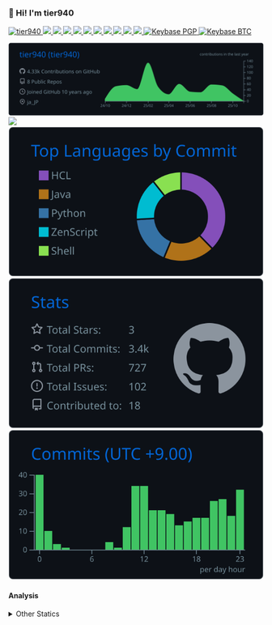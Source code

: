 ### 👋 Hi! I'm tier940

<p align="left"> 
  <a href="https://github.com/tier940/tier940/">
    <img src="https://komarev.com/ghpvc/?username=tier940" alt="tier940" />
  </a>
  <a href="http://twitter.com/tier940">
    <img height="20" src="https://img.shields.io/twitter/follow/tier940?label=Twitter&logo=twitter&style=flat" />
  </a>
  <a href="https://github.com/tier940">
    <img height="20" src="https://img.shields.io/github/followers/tier940?label=follow&logo=github&style=flat" />
  </a>
  <a href="https://www.reddit.com/user/tier940">
    <img height="20" src="https://img.shields.io/reddit/user-karma/combined/tier940?label=Reddit&logo=reddit&style=flat" />
  </a>
  <a href="https://stackoverflow.com/users/17317833/tier940">
    <img height="20" src="https://img.shields.io/stackexchange/stackoverflow/r/17317833?label=StackOverflow&logo=stack-overflow&style=flat" />
  </a>
  <a href="https://zenn.dev/tier940">
    <img height="20" src="https://zenn.badge.nikaera.com/s/tier940/likes" />
  </a>
  <a href="https://zenn.dev/tier940">
    <img height="20" src="https://zenn.badge.nikaera.com/s/tier940/followers" />
  </a>
  <a href="https://zenn.dev/tier940">
    <img height="20" src="https://zenn.badge.nikaera.com/s/tier940/articles" />
  </a>
  <a href="http://qiita.com/tier940">
    <img height="20" src="https://qiita-badge.apiapi.app/s/tier940/posts.svg" />
  </a>
  <a href="http://qiita.com/tier940">
    <img height="20" src="https://qiita-badge.apiapi.app/s/tier940/contributions.svg" />
  </a>
  <a href="https://github.com/tier940/tier940/">
    <img height="20" src="https://github.com/tier940/tier940/actions/workflows/main.yml/badge.svg" />
  </a>
  <a href="https://keybase.io/tier940">
    <img alt="Keybase PGP" src="https://img.shields.io/keybase/pgp/tier940">
  </a>
  <a href="https://keybase.io/tier940">
    <img alt="Keybase BTC" src="https://img.shields.io/keybase/btc/tier940">
  </a>
</p>

[![](https://raw.githubusercontent.com/tier940/tier940/main/profile-summary-card-output/github_dark/0-profile-details.svg)](https://github.com/vn7n24fzkq/github-profile-summary-cards)
[![](https://raw.githubusercontent.com/tier940/tier940/main/profile-summary-card-output/github_dark/1-repos-per-language.svg)](https://github.com/vn7n24fzkq/github-profile-summary-cards) [![](https://raw.githubusercontent.com/tier940/tier940/main/profile-summary-card-output/github_dark/2-most-commit-language.svg)](https://github.com/vn7n24fzkq/github-profile-summary-cards)
[![](https://raw.githubusercontent.com/tier940/tier940/main/profile-summary-card-output/github_dark/3-stats.svg)](https://github.com/vn7n24fzkq/github-profile-summary-cards) [![](https://raw.githubusercontent.com/tier940/tier940/main/profile-summary-card-output/github_dark/4-productive-time.svg)](https://github.com/vn7n24fzkq/github-profile-summary-cards)


#### Analysis
<!-- <img height="150" src="https://github.com/tier940/tier940/blob/master/images/stat.svg" alt="Alternative Text"/> -->

<details>
  <summary>Other Statics</summary>
  <!--START_SECTION:waka-->
![Code Time](http://img.shields.io/badge/Code%20Time-2%2C717%20hrs%2028%20mins-blue)

**🐱 My GitHub Data** 

> 📦 16.1 kB Used in GitHub's Storage 
 > 
> 💼 Opted to Hire
 > 
> 📜 11 Public Repositories 
 > 
> 🔑 1 Private Repositories 
 > 
**I'm an Early 🐤** 

```text
🌞 Morning                1122 commits        ████░░░░░░░░░░░░░░░░░░░░░   14.99 % 
🌆 Daytime                2891 commits        ██████████░░░░░░░░░░░░░░░   38.63 % 
🌃 Evening                2774 commits        █████████░░░░░░░░░░░░░░░░   37.07 % 
🌙 Night                  696 commits         ██░░░░░░░░░░░░░░░░░░░░░░░   09.30 % 
```
📅 **I'm Most Productive on Saturday** 

```text
Monday                   820 commits         ███░░░░░░░░░░░░░░░░░░░░░░   10.96 % 
Tuesday                  1364 commits        █████░░░░░░░░░░░░░░░░░░░░   18.23 % 
Wednesday                845 commits         ███░░░░░░░░░░░░░░░░░░░░░░   11.29 % 
Thursday                 924 commits         ███░░░░░░░░░░░░░░░░░░░░░░   12.35 % 
Friday                   872 commits         ███░░░░░░░░░░░░░░░░░░░░░░   11.65 % 
Saturday                 1587 commits        █████░░░░░░░░░░░░░░░░░░░░   21.21 % 
Sunday                   1071 commits        ████░░░░░░░░░░░░░░░░░░░░░   14.31 % 
```


📊 **This Week I Spent My Time On** 

```text
🕑︎ Time Zone: Asia/Tokyo

💬 Programming Languages: 
Java                     3 hrs 8 mins        ███████░░░░░░░░░░░░░░░░░░   29.05 % 
INI                      3 hrs 6 mins        ███████░░░░░░░░░░░░░░░░░░   28.89 % 
JSON                     1 hr 41 mins        ████░░░░░░░░░░░░░░░░░░░░░   15.64 % 
HTML                     1 hr 15 mins        ███░░░░░░░░░░░░░░░░░░░░░░   11.70 % 
Markdown                 31 mins             █░░░░░░░░░░░░░░░░░░░░░░░░   04.79 % 

🔥 Editors: 
VS Code                  7 hrs 58 mins       ██████████████████░░░░░░░   73.88 % 
IntelliJ                 2 hrs 49 mins       ███████░░░░░░░░░░░░░░░░░░   26.12 % 

💻 Operating System: 
Windows                  10 hrs 47 mins      █████████████████████████   100.00 % 
```

**I Mostly Code in Java** 

```text
Java                     10 repos            ██████████░░░░░░░░░░░░░░░   40.00 % 
ZenScript                3 repos             ███░░░░░░░░░░░░░░░░░░░░░░   12.00 % 
HCL                      2 repos             ██░░░░░░░░░░░░░░░░░░░░░░░   08.00 % 
HTML                     2 repos             ██░░░░░░░░░░░░░░░░░░░░░░░   08.00 % 
Dockerfile               1 repo              █░░░░░░░░░░░░░░░░░░░░░░░░   04.00 % 
```



**Timeline**

![Lines of Code chart](https://raw.githubusercontent.com/tier940/tier940/main/assets/bar_graph.png)


 Last Updated on 04/09/2023 00:33:03 UTC
<!--END_SECTION:waka-->
</details>
